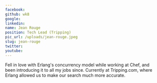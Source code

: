 ```yaml
---
facebook: 
github: wk8
google: 
linkedin: 
name: Jean Rouge
position: Tech Lead (Tripping)
pic_url: /uploads/jean-rouge.jpeg
slug: jean-rouge
twitter: 
youtube: 
---
```

Fell in love with Erlang's concurrency model while working at Chef, and been introducing it to all my jobs since. Currently at Tripping.com, where Erlang allowed us to make our search much more accurate.
